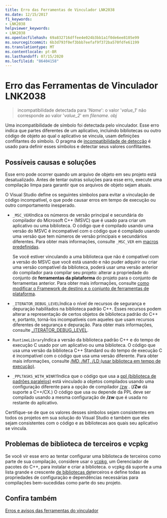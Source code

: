 ```yaml
---
title: Erro das Ferramentas de Vinculador LNK2038
ms.date: 12/15/2017
f1_keywords:
- LNK2038
helpviewer_keywords:
- LNK2038
ms.openlocfilehash: 69a832716dffee4e024b3bb1a1f0de6ee8105e99
ms.sourcegitcommit: 6b3d793f0ef3bbb7eefaf9f372ba570fdfe61199
ms.translationtype: MT
ms.contentlocale: pt-BR
ms.lasthandoff: 07/15/2020
ms.locfileid: "86404158"
---
```

# <a name="linker-tools-error-lnk2038"></a>Erro das Ferramentas de Vinculador LNK2038

> incompatibilidade detectada para '*Name*': o valor '*value_1*' não corresponde ao valor '*value_2*' em *filename. obj*

Uma incompatibilidade de símbolo foi detectada pelo vinculador. Esse erro indica que partes diferentes de um aplicativo, incluindo bibliotecas ou outro código de objeto ao qual o aplicativo se vincula, usam definições conflitantes do símbolo. O pragma de [incompatibilidade de detecção](../../preprocessor/detect-mismatch.md) é usado para definir esses símbolos e detectar seus valores conflitantes.

## <a name="possible-causes-and-solutions"></a>Possíveis causas e soluções

Esse erro pode ocorrer quando um arquivo de objeto em seu projeto está desatualizado. Antes de tentar outras soluções para esse erro, execute uma compilação limpa para garantir que os arquivos de objeto sejam atuais.

O Visual Studio define os seguintes símbolos para evitar a vinculação de código incompatível, o que pode causar erros em tempo de execução ou outro comportamento inesperado.

- `_MSC_VER`Indica os números de versão principal e secundária do compilador do Microsoft C++ (MSVC) que é usado para criar um aplicativo ou uma biblioteca. O código que é compilado usando uma versão do MSVC é incompatível com o código que é compilado usando uma versão que tem números de versão principais e secundários diferentes. Para obter mais informações, consulte `_MSC_VER` em [macros predefinidas](../../preprocessor/predefined-macros.md).

   Se você estiver vinculando a uma biblioteca que não é compatível com a versão do MSVC que você está usando e não puder adquirir ou criar uma versão compatível da biblioteca, poderá usar uma versão anterior do compilador para compilar seu projeto: alterar a propriedade do conjunto de **ferramentas da plataforma** do projeto para o conjunto de ferramentas anterior. Para obter mais informações, consulte [como modificar o Framework de destino e o conjunto de ferramentas de plataforma](../../build/how-to-modify-the-target-framework-and-platform-toolset.md).

- `_ITERATOR_DEBUG_LEVEL`Indica o nível de recursos de segurança e depuração habilitados na biblioteca padrão C++. Esses recursos podem alterar a representação de certos objetos de biblioteca padrão do C++ e, portanto, torná-los incompatíveis com aqueles que usam recursos diferentes de segurança e depuração. Para obter mais informações, consulte [_ITERATOR_DEBUG_LEVEL](../../standard-library/iterator-debug-level.md).

- `RuntimeLibrary`Indica a versão da biblioteca padrão C++ e do tempo de execução C usado por um aplicativo ou uma biblioteca. O código que usa uma versão da biblioteca C++ Standard ou do tempo de execução C é incompatível com o código que usa uma versão diferente. Para obter mais informações, consulte [/MD, /MT, /LD (usar biblioteca em tempo de execução)](../../build/reference/md-mt-ld-use-run-time-library.md).

- `_PPLTASKS_WITH_WINRT`Indica que o código que usa a [ppl (biblioteca de padrões paralelos)](../../parallel/concrt/parallel-patterns-library-ppl.md) está vinculado a objetos compilados usando uma configuração diferente para a opção de compilador [/zw](../../build/reference/zw-windows-runtime-compilation.md) . (**/Zw** dá suporte a C++/CX.) O código que usa ou depende da PPL deve ser compilado usando a mesma configuração de **/zw** que é usada no restante do aplicativo.

Certifique-se de que os valores desses símbolos sejam consistentes em todos os projetos em sua solução do Visual Studio e também que eles sejam consistentes com o código e as bibliotecas aos quais seu aplicativo se vincula.

## <a name="third-party-library-issues-and-vcpkg"></a>Problemas de biblioteca de terceiros e vcpkg

Se você vir esse erro ao tentar configurar uma biblioteca de terceiros como parte de sua compilação, considere usar o [vcpkg](../../vcpkg.md), um Gerenciador de pacotes do C++, para instalar e criar a biblioteca. o vcpkg dá suporte a uma lista grande e crescente [de bibliotecas de](https://github.com/Microsoft/vcpkg/tree/master/ports)terceiros e define todas as propriedades de configuração e dependências necessárias para compilações bem-sucedidas como parte do seu projeto.

## <a name="see-also"></a>Confira também

[Erros e avisos das ferramentas do vinculador](../../error-messages/tool-errors/linker-tools-errors-and-warnings.md)
